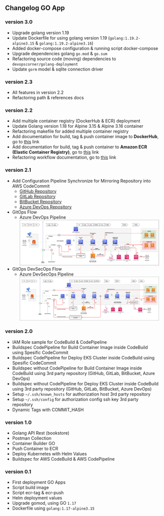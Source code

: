 ## Changelog GO App

### version 3.0

- Upgrade golang version 1.19
- Update Dockerfile for using golang version 1.19 (`golang:1.19.2-alpine3.15` & `golang:1.19.2-alpine3.16`)
- Added docker-compose configuration & running script docker-compose
- Upgrade dependencies golang `go.mod` & `go.sum`
- Refactoring source code (moving) dependencies to `devopscorner/golang-deployment`
- Update `gorm` model & sqlite connection driver

### version 2.3

- All features in version 2.2
- Refactoring path & references docs

### version 2.2

- Add multiple container registry (DockerHub & ECR) deployment
- Update Golang version 1.18 for Alpine 3.15 & Alpine 3.16 container
- Refactoring makefile for added multiple container registry
- Add documentation for build, tag & push container image to **DockerHub**, go to [this](docs/container-bookstore-dockerhub.md) link
- Add documentation for build, tag & push container to **Amazon ECR (Elastic Container Registry)**, go to [this](docs/container-bookstore-ecr.md) link
- Refactoring workflow documentation, go to [this](docs/workflow-cicd-bookstore-pipeline.md) link

### version 2.1

- Add Configuration Pipeline Synchronize for Mirroring Repository into AWS CodeCommit
  - [GitHub Repository](.github/workflows/synchronize.yml)
  - [GitLab Repository](.gitlab-ci.yml)
  - [BitBucket Repository](bitbucket-pipelines.yml)
  - [Azure DevOps Repository](azure-pipelines.yml)
- GitOps Flow
  - Azure DevOps Pipeline
    ![Azure DevOps Pipeline](docs/assets/gitops-flow-azure.png)
- GitOps DevSecOps Flow
  - Azure DevSecOps Pipeline
    ![Azure DevSecOps Pipeline](docs/assets/gitops-devsecops-azure.png)

### version 2.0

- IAM Role sample for CodeBuild & CodePipeline
- Buildspec CodePipeline for Build Container Image inside CodeBuild using Spesific CodeCommit
- Buildspec CodePipeline for Deploy EKS Cluster inside CodeBuild using Spesific CodeCommit
- Buildspec without CodePipeline for Build Container Image inside CodeBuild using 3rd party repository (GitHub, GitLab, BitBucket, Azure DevOps)
- Buildspec without CodePipeline for Deploy EKS Cluster inside CodeBuild using 3rd party repository (GitHub, GitLab, BitBucket, Azure DevOps)
- Setup `~/.ssh/known_hosts` for authorization host 3rd party repository
- Setup `~/.ssh/config` for authorization config ssh key 3rd party repository
- Dynamic Tags with COMMIT_HASH

### version 1.0

- Golang API Rest (bookstore)
- Postman Collection
- Container Builder GO
- Push Container to ECR
- Deploy Kubernetes with Helm Values
- Buildspec for AWS CodeBuild & AWS CodePipeline

### version 0.1

- First deployment GO Apps
- Script build image
- Script ecr-tag & ecr-push
- Helm deployment values
- Upgrade gomod, using GO `1.17`
- Dockerfile using `golang:1.17-alpine3.15`
